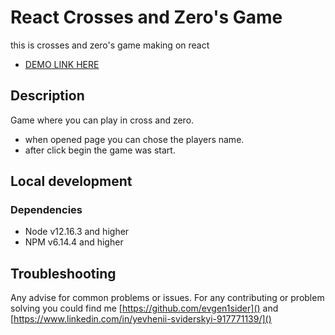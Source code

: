 # React Crosses and Zero's Game

this is crosses and zero's game making on react
- [DEMO LINK HERE](https://evgen1sider.github.io/react-cross-and-zero/)

## Description

Game where you can play in cross and zero.
* when opened page you can chose the players name.
* after click begin the game was start.

## Local development

### Dependencies
* Node v12.16.3 and higher
* NPM v6.14.4 and higher

## Troubleshooting

Any advise for common problems or issues.
For any contributing or problem solving you could find me [https://github.com/evgen1sider]() and [https://www.linkedin.com/in/yevhenii-sviderskyi-917771139/]()
